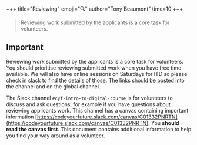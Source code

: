 +++
title="Reviewing"
emoji="🔍"
author="Tony Beaumont"
time=10
+++

> Reviewing work submitted by the applicants is a core task for volunteers.

## Important

Reviewing work submitted by the applicants is a core task for volunteers. You should prioritise reviewing submitted work when you have free time available. We will also have online sessions on Saturdays for ITD so please check in slack to find the details of those. The links should be posted into the channel and on the global channel.

The Slack channel `#cyf-intro-to-digital-course` is for volunteers to discuss and ask questions, for example if you have questions about reviewing applicants work. This channel has a canvas containing important information [https://codeyourfuture.slack.com/canvas/C01332PNRTN](https://codeyourfuture.slack.com/canvas/C01332PNRTN). You **should read the canvas first**. This document contains additional information to help you find your way around as a volunteer.
